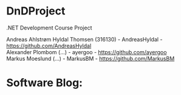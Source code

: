 # DnDProject
.NET Development Course Project

Andreas Ahlstrøm Hyldal Thomsen (316130) - AndreasHyldal - https://github.com/AndreasHyldal \
Alexander Plombom (...) - ayergoo - https://github.com/ayergoo \
Markus Moeslund (...) - MarkusBM - https://github.com/MarkusBM

# Software Blog:
